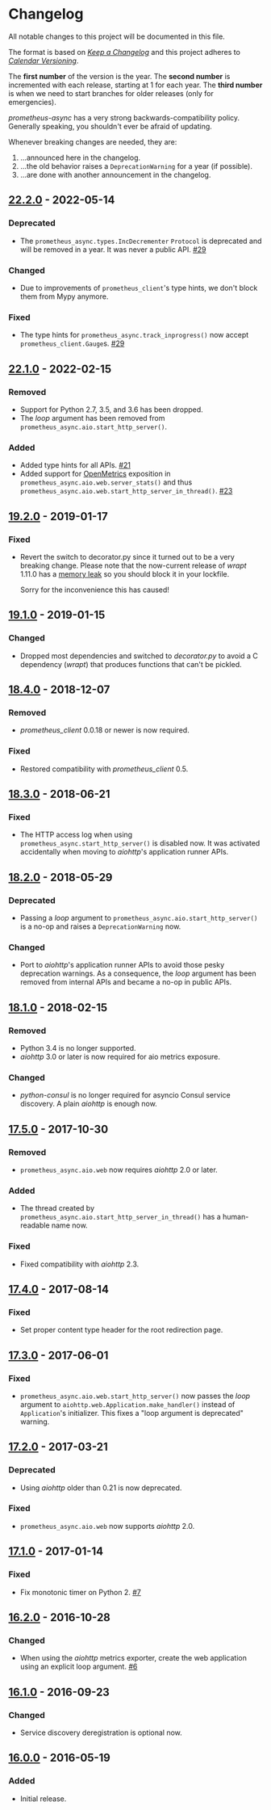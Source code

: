# Changelog

All notable changes to this project will be documented in this file.

The format is based on [*Keep a Changelog*](https://keepachangelog.com/en/1.0.0/) and this project adheres to [*Calendar Versioning*](https://calver.org/).

The **first number** of the version is the year.
The **second number** is incremented with each release, starting at 1 for each year.
The **third number** is when we need to start branches for older releases (only for emergencies).

*prometheus-async* has a very strong backwards-compatibility policy.
Generally speaking, you shouldn't ever be afraid of updating.

Whenever breaking changes are needed, they are:

1.  …announced here in the changelog.
2.  …the old behavior raises a `DeprecationWarning` for a year (if possible).
3.  …are done with another announcement in the changelog.

<!-- changelog follows -->


## [22.2.0](https://github.com/hynek/prometheus-async/compare/22.1.0...22.2.0) - 2022-05-14

### Deprecated

- The `prometheus_async.types.IncDecrementer` `Protocol` is deprecated and will be removed in a year.
  It was never a public API.
  [#29]


### Changed

- Due to improvements of `prometheus_client`'s type hints, we don't block them from Mypy anymore.


### Fixed

- The type hints for `prometheus_async.track_inprogress()` now accept `prometheus_client.Gauge`s.
  [#29]


[#29]: https://github.com/hynek/prometheus-async/pull/29


## [22.1.0](https://github.com/hynek/prometheus-async/compare/19.2.0...22.1.0) - 2022-02-15

### Removed

- Support for Python 2.7, 3.5, and 3.6 has been dropped.
- The *loop* argument has been removed from `prometheus_async.aio.start_http_server()`.


### Added

- Added type hints for all APIs.
  [#21](https://github.com/hynek/prometheus-async/pull/21)
- Added support for [OpenMetrics](https://openmetrics.io) exposition in `prometheus_async.aio.web.server_stats()` and thus `prometheus_async.aio.web.start_http_server_in_thread()`.
  [#23](https://github.com/hynek/prometheus-async/issues/23)


## [19.2.0](https://github.com/hynek/prometheus-async/compare/19.1.0...19.2.0) - 2019-01-17

### Fixed

- Revert the switch to decorator.py since it turned out to be a very breaking change.
  Please note that the now-current release of *wrapt* 1.11.0 has a [memory leak](https://github.com/GrahamDumpleton/wrapt/issues/128) so you should block it in your lockfile.

  Sorry for the inconvenience this has caused!


## [19.1.0](https://github.com/hynek/prometheus-async/compare/18.4.0...19.1.0) - 2019-01-15

### Changed

- Dropped most dependencies and switched to *decorator.py* to avoid a C dependency (*wrapt*) that produces functions that can't be pickled.


## [18.4.0](https://github.com/hynek/prometheus-async/compare/18.3.0...18.4.0) - 2018-12-07

### Removed

- *prometheus_client* 0.0.18 or newer is now required.


### Fixed

- Restored compatibility with *prometheus_client* 0.5.


## [18.3.0](https://github.com/hynek/prometheus-async/compare/18.2.0...18.3.0) - 2018-06-21

### Fixed

- The HTTP access log when using `prometheus_async.start_http_server()` is disabled now.
  It was activated accidentally when moving to *aiohttp*'s application runner APIs.


## [18.2.0](https://github.com/hynek/prometheus-async/compare/18.1.0...18.2.0) - 2018-05-29

### Deprecated

- Passing a *loop* argument to `prometheus_async.aio.start_http_server()` is a no-op and raises a `DeprecationWarning` now.


### Changed

- Port to *aiohttp*'s application runner APIs to avoid those pesky deprecation warnings.
  As a consequence, the *loop* argument has been removed from internal APIs and became a no-op in public APIs.


## [18.1.0](https://github.com/hynek/prometheus-async/compare/17.5.0...18.1.0) - 2018-02-15

### Removed

- Python 3.4 is no longer supported.
- *aiohttp* 3.0 or later is now required for aio metrics exposure.


### Changed

- *python-consul* is no longer required for asyncio Consul service discovery.
  A plain *aiohttp* is enough now.


## [17.5.0](https://github.com/hynek/prometheus-async/compare/17.4.0...17.5.0) - 2017-10-30

### Removed

- `prometheus_async.aio.web` now requires *aiohttp* 2.0 or later.


### Added

- The thread created by `prometheus_async.aio.start_http_server_in_thread()` has a human-readable name now.


### Fixed

- Fixed compatibility with *aiohttp* 2.3.


## [17.4.0](https://github.com/hynek/prometheus-async/compare/17.3.0...17.4.0) - 2017-08-14

### Fixed

- Set proper content type header for the root redirection page.


## [17.3.0](https://github.com/hynek/prometheus-async/compare/17.2.0...17.3.0) - 2017-06-01

### Fixed

- `prometheus_async.aio.web.start_http_server()` now passes the *loop* argument to `aiohttp.web.Application.make_handler()` instead of `Application`'s initializer.
  This fixes a "loop argument is deprecated" warning.


## [17.2.0](https://github.com/hynek/prometheus-async/compare/17.1.0...17.2.0) - 2017-03-21

### Deprecated

-  Using *aiohttp* older than 0.21 is now deprecated.


### Fixed

- `prometheus_async.aio.web` now supports *aiohttp* 2.0.


## [17.1.0](https://github.com/hynek/prometheus-async/compare/16.2.0...17.1.0) - 2017-01-14

### Fixed

- Fix monotonic timer on Python 2.
  [#7](https://github.com/hynek/prometheus-async/issues/7)


## [16.2.0](https://github.com/hynek/prometheus-async/compare/16.1.0...16.2.0) - 2016-10-28

### Changed

- When using the *aiohttp* metrics exporter, create the web application using an explicit loop argument.
  [#6](https://github.com/hynek/prometheus-async/pull/6)


## [16.1.0](https://github.com/hynek/prometheus-async/compare/16.0.0...16.1.0) - 2016-09-23

### Changed

- Service discovery deregistration is optional now.


## [16.0.0](https://github.com/hynek/prometheus-async/releases/tag/16.0.0) - 2016-05-19

### Added

- Initial release.
